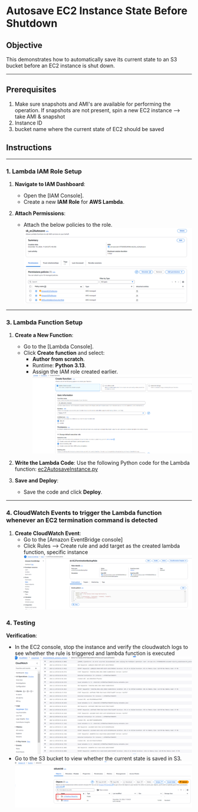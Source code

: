 # Autosave EC2 Instance State Before Shutdown

## Objective
This demonstrates how to automatically save its current state to an S3 bucket before an EC2 instance is shut down.

---
## Prerequisites
1. Make sure snapshots and AMI's are available for performing the operation. If snapshots are not present, spin a new EC2 instance --> take AMI & snapshot
2. Instance ID
3. bucket name where the current state of EC2 should be saved

## Instructions

---

### 1. Lambda IAM Role Setup
1. **Navigate to IAM Dashboard**:
   - Open the [IAM Console].
   - Create a new **IAM Role** for **AWS Lambda**.

2. **Attach Permissions**:
   - Attach the below policies to the role.
     ![IAM Role](images/AutoSaveEC2_IAM_Role.png)

---

### 3. Lambda Function Setup
1. **Create a New Function**:
   - Go to the [Lambda Console].
   - Click **Create function** and select:
     - **Author from scratch**.
     - Runtime: **Python 3.13**.
     - Assign the IAM role created earlier.
       ![Lambda](images/AutoSaveEC2_Lambda.png)

2. **Write the Lambda Code**:
   Use the following Python code for the Lambda function:
   [ec2AutosaveInstance.py](Scripts/ec2AutosaveInstance.py)

3. **Save and Deploy**:
   - Save the code and click **Deploy**.

---

### 4. CloudWatch Events to trigger the Lambda function whenever an EC2 termination command is detected
1. **Create CloudWatch Event**:
   - Go to the [Amazon EventBridge console]
   - Click Rules --> Create rule and add target as the created lambda function, specific instance
     ![CloudWatch Event rule](images/AutoSaveEC2_CloudWatchRule.png)
   

### 4. Testing
**Verification**:
   - In the EC2 console, stop the instance and verify the cloudwatch logs to see whether the rule is triggered and lambda function is executed
     ![CloudWatchLogs](images/AutoSaveEC2_CloudWatchLogs.png)
   - Go to the S3 bucket to view whether the current state is saved in S3.
     ![Result](images/AutoSaveEC2_Result.png)




